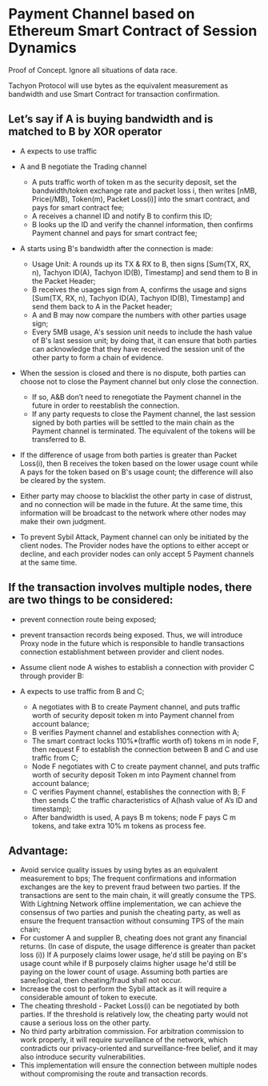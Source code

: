 # Payment Channel based on Ethereum Smart Contract of Session Dynamics 
Proof of Concept. Ignore all situations of data race.

Tachyon Protocol will use bytes as the equivalent measurement as bandwidth and use Smart Contract for transaction confirmation.

## Let’s say if A is buying bandwidth and is matched to B by XOR operator

- A expects to use traffic
- A and B negotiate the Trading channel
  - A puts traffic worth of token m as the security deposit, set the bandwidth/token exchange rate and packet loss i, then writes [nMB, Price(/MB), Token(m), Packet Loss(i)] into the smart contract, and pays for smart contract fee;
  - A receives a channel ID and notify B to confirm this ID;
  - B looks up the ID and verify the channel information, then confirms Payment channel and pays for smart contract fee;

- A starts using B's bandwidth after the connection is made:
  - Usage Unit: A rounds up its TX & RX to B, then signs [Sum(TX, RX, n), Tachyon ID(A), Tachyon ID(B), Timestamp] and send them to B in the Packet Header;
  - B receives the usages sign from A, confirms the usage and signs [Sum(TX, RX, n), Tachyon ID(A), Tachyon ID(B), Timestamp] and send them back to A in the Packet header;
  - A and B may now compare the numbers with other parties usage sign;
  - Every 5MB usage, A's session unit needs to include the hash value of B's last session unit; by doing that, it can ensure that both parties can acknowledge that they have received the session unit of the other party to form a chain of evidence.
- When the session is closed and there is no dispute, both parties can choose not to close the Payment channel but only close the connection.
  - If so, A&B don’t need to renegotiate the Payment channel in the future in order to reestablish the connection.
  - If any party requests to close the Payment channel, the last session signed by both parties will be settled to the main chain as the Payment channel is terminated. The equivalent of the tokens will be transferred to B.
 
- If the difference of usage from both parties is greater than Packet Loss(i), then B receives the token based on the lower usage count while A pays for the token based on B's usage count; the difference will also be cleared by the system.
- Either party may choose to blacklist the other party in case of distrust, and no connection will be made in the future. At the same time, this information will be broadcast to the network where other nodes may make their own judgment.
- To prevent Sybil Attack, Payment channel can only be initiated by the client nodes. The Provider nodes have the options to either accept or decline, and each provider nodes can only accept 5 Payment channels at the same time.

## If the transaction involves multiple nodes, there are two things to be considered:
- prevent connection route being exposed; 
- prevent transaction records being exposed. Thus, we will introduce Proxy node in the future which is responsible to handle transactions connection establishment between provider and client nodes.

- Assume client node A wishes to establish a connection with provider C through provider B:

- A expects to use traffic from B and C;
  - A negotiates with B to create Payment channel, and puts traffic worth of security deposit token m into Payment channel from account balance;
  - B verifies Payment channel and establishes connection with A;
  - The smart contract locks 110%*(traffic worth of) tokens m in node F, then request F to establish the connection between B and C and use traffic from C;
  - Node F negotiates with C to create payment channel, and puts traffic worth of security deposit Token m into Payment channel from account balance;
  - C verifies Payment channel, establishes the connection with B; F then sends C the traffic characteristics of A(hash value of A’s ID and timestamp);
  - After bandwidth is used, A pays B m tokens; node F pays C m tokens, and take extra 10% m tokens as process fee.


## Advantage:
- Avoid service quality issues by using bytes as an equivalent measurement to bps;
The frequent confirmations and information exchanges are the key to prevent fraud between two parties. If the transactions are sent to the main chain, it will greatly consume the TPS. With Lightning Network offline implementation, we can achieve the consensus of two parties and punish the cheating party, as well as ensure the frequent transaction without consuming TPS of the main chain;
- For customer A and supplier B, cheating does not grant any financial returns. (In case of dispute, the usage difference is greater than packet loss (i)) If A purposely claims lower usage, he'd still be paying on B's usage count while if B purposely claims higher usage he'd still be paying on the lower count of usage. Assuming both parties are sane/logical, then cheating/fraud shall not occur.
 - Increase the cost to perform the Sybil attack as it will require a considerable amount of token to execute.
 - The cheating threshold - Packet Loss(i) can be negotiated by both parties. If the threshold is relatively low, the cheating party would not cause a serious loss on the other party.
 - No third party arbitration commission. For arbitration commission to work properly, it will require surveillance of the network, which contradicts our privacy-oriented and surveillance-free belief, and it may also introduce security vulnerabilities.
 - This implementation will ensure the connection between multiple nodes without compromising the route and transaction records.
